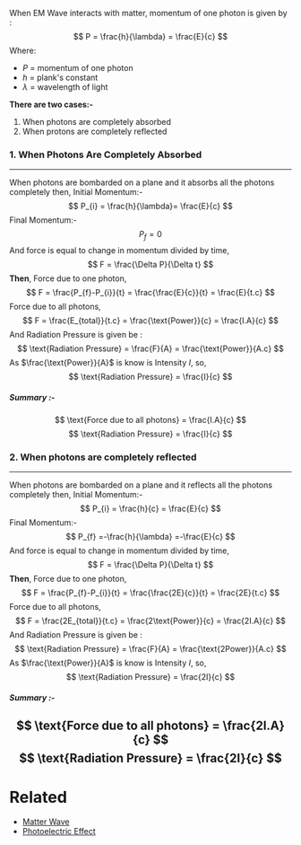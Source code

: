 When EM Wave interacts with matter, momentum of one photon is given by :
$$
P = \frac{h}{\lambda} = \frac{E}{c}
$$
Where:
- $P$ = momentum of one photon
- $h$ = plank's constant 
- $\lambda$ = wavelength of light

**There are two cases:-**
1. When photons are completely absorbed 
2. When protons are completely reflected

### 1. When Photons Are Completely Absorbed 
---
When photons are bombarded on a plane and it absorbs all the photons completely then,
Initial Momentum:-
$$
P_{i} = \frac{h}{\lambda}= \frac{E}{c}
$$
Final Momentum:-
$$
P_{f} = 0
$$
And force is equal to change in momentum divided by time,
$$
F = \frac{\Delta P}{\Delta t}
$$
**Then**, Force due to one photon,
$$
F = \frac{P_{f}-P_{i}}{t} = \frac{\frac{E}{c}}{t} = \frac{E}{t.c}
$$
Force due to all photons,
$$
F = \frac{E_{total}}{t.c} = \frac{\text{Power}}{c} = \frac{I.A}{c}
$$
And Radiation Pressure is given be :
$$
\text{Radiation Pressure} = \frac{F}{A} = \frac{\text{Power}}{A.c}
$$
As $\frac{\text{Power}}{A}$ is know is Intensity $I$, so, 
$$
\text{Radiation Pressure} = \frac{I}{c}
$$
##### Summary :-
$$
\text{Force due to all photons} = \frac{I.A}{c}
$$
$$
\text{Radiation Pressure} = \frac{I}{c}
$$
### 2. When photons are completely reflected
---
When photons are bombarded on a plane and it reflects all the photons completely then,
Initial Momentum:-
$$
P_{i} = \frac{h}{c} = \frac{E}{c}
$$
Final Momentum:-
$$
P_{f} =-\frac{h}{\lambda} =-\frac{E}{c} 
$$
And force is equal to change in momentum divided by time,
$$
F = \frac{\Delta P}{\Delta t}
$$
**Then**, Force due to one photon,
$$
F = \frac{P_{f}-P_{i}}{t} = \frac{\frac{2E}{c}}{t} = \frac{2E}{t.c}
$$
Force due to all photons,
$$
F = \frac{2E_{total}}{t.c} = \frac{2\text{Power}}{c} = \frac{2I.A}{c}
$$
And Radiation Pressure is given be :
$$
\text{Radiation Pressure} = \frac{F}{A} = \frac{\text{2Power}}{A.c}
$$
As $\frac{\text{Power}}{A}$ is know is Intensity $I$, so, 
$$
\text{Radiation Pressure} = \frac{2I}{c}
$$
##### Summary :-
$$
\text{Force due to all photons} = \frac{2I.A}{c}
$$
$$
\text{Radiation Pressure} = \frac{2I}{c}
$$
---
# Related 
- [Matter Wave](../Chemistry/Matter%20Wave.md) 
- [Photoelectric Effect](Photoelectric%20Effect.md) 
